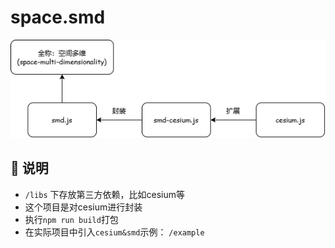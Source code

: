 # space.smd

![SMD](./public/images/smd.png)

## 🚀 说明

- `/libs` 下存放第三方依赖，比如cesium等
- 这个项目是对cesium进行封装
- 执行`npm run build`打包
- 在实际项目中引入`cesium&smd`示例： `/example`
